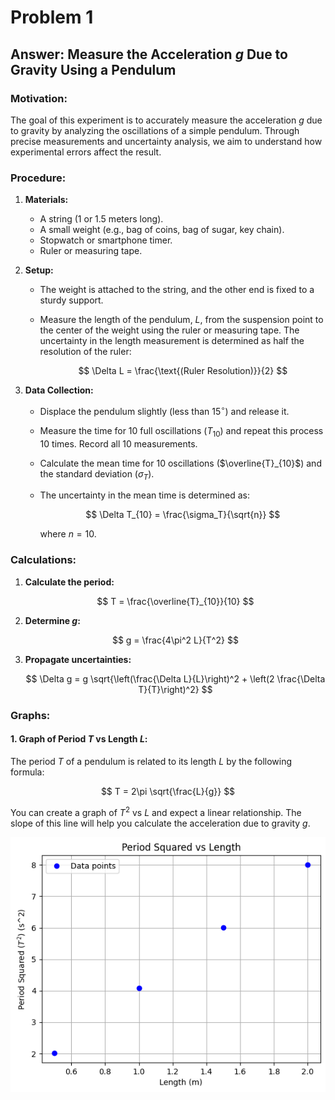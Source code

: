 
# Problem 1

## Answer: Measure the Acceleration $g$ Due to Gravity Using a Pendulum

### Motivation:

The goal of this experiment is to accurately measure the acceleration $g$ due to gravity by analyzing the oscillations of a simple pendulum. Through precise measurements and uncertainty analysis, we aim to understand how experimental errors affect the result.

### Procedure:

1. **Materials:**

   * A string (1 or 1.5 meters long).
   * A small weight (e.g., bag of coins, bag of sugar, key chain).
   * Stopwatch or smartphone timer.
   * Ruler or measuring tape.

2. **Setup:**

   * The weight is attached to the string, and the other end is fixed to a sturdy support.
   * Measure the length of the pendulum, $L$, from the suspension point to the center of the weight using the ruler or measuring tape. The uncertainty in the length measurement is determined as half the resolution of the ruler:

     $$
     \Delta L = \frac{\text{(Ruler Resolution)}}{2}
     $$

3. **Data Collection:**

   * Displace the pendulum slightly (less than $15^\circ$) and release it.
   * Measure the time for 10 full oscillations ($T_{10}$) and repeat this process 10 times. Record all 10 measurements.
   * Calculate the mean time for 10 oscillations ($\overline{T}_{10}$) and the standard deviation ($\sigma_T$).
   * The uncertainty in the mean time is determined as:

     $$
     \Delta T_{10} = \frac{\sigma_T}{\sqrt{n}}
     $$

     where $n = 10$.

### Calculations:

1. **Calculate the period:**

   $$
   T = \frac{\overline{T}_{10}}{10}
   $$

2. **Determine $g$:**

   $$
   g = \frac{4\pi^2 L}{T^2}
   $$

3. **Propagate uncertainties:**

   $$
   \Delta g = g \sqrt{\left(\frac{\Delta L}{L}\right)^2 + \left(2 \frac{\Delta T}{T}\right)^2}
   $$

### Graphs:

#### 1. Graph of Period $T$ vs Length $L$:

The period $T$ of a pendulum is related to its length $L$ by the following formula:

$$
T = 2\pi \sqrt{\frac{L}{g}}
$$

You can create a graph of $T^2$ vs $L$ and expect a linear relationship. The slope of this line will help you calculate the acceleration due to gravity $g$.

![alt text](image-2.png)
